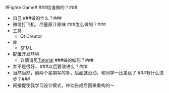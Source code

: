 #Fighte Game#
###给谁做的？###
* 自己
###做的什么？###
* 微信打飞机，尽量原汁原味
###怎么做的？###
* 工具
	* Qt Creator
* 库
	* SFML
* 配置开发环境
	* 详情请见[Tutorial](https://github.com/SFML/SFML/wiki/Tutorial:-Compile-and-Link-SFML-with-Qt-Creator)
###做的如何？###
* 并不是很好…
###以后要改进么？###
* 当然当然，前两个星期写的多，后面就没动，和同学一比差远了
###有什么进步？###
* 间接促使我学习设计模式，神功告成后回来重构的～